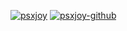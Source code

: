 [![psxjoy](https://github-readme-stats.vercel.app/api?username=psxjoy)](https://github.com/anuraghazra/github-readme-stats)
[![psxjoy-github](https://github-profile-trophy.vercel.app/?username=psxjoy)](https://github.com/ryo-ma/github-profile-trophy)
